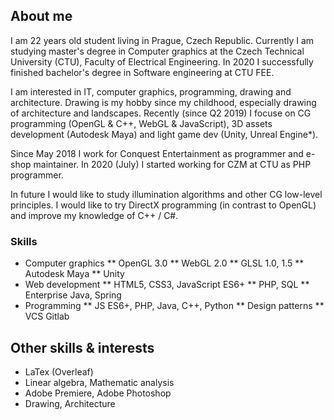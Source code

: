## About me

I am 22 years old student living in Prague, Czech Republic. Currently I am studying master's degree in Computer graphics at the Czech Technical University (CTU), Faculty of Electrical Engineering. In 2020 I successfully finished bachelor's degree in Software engineering at CTU FEE.

I am interested in IT, computer graphics, programming, drawing and architecture. Drawing is my hobby since my childhood, especially drawing of architecture and landscapes. Recently (since Q2 2019) I focuse on CG programming (OpenGL & C++, WebGL & JavaScript), 3D assets development (Autodesk Maya) and light game dev (Unity, Unreal Engine*).

Since May 2018 I work for Conquest Entertainment as programmer and e-shop maintainer. In 2020 (July) I started working for CZM at CTU as PHP programmer.

In future I would like to study illumination algorithms and other CG low-level principles. I would like to try DirectX programming (in contrast to OpenGL) and improve my knowledge of C++ / C#.

### Skills

* Computer graphics
** OpenGL 3.0
** WebGL 2.0
** GLSL 1.0, 1.5
** Autodesk Maya
** Unity
* Web development
** HTML5, CSS3, JavaScript ES6+
** PHP, SQL
** Enterprise Java, Spring
* Programming
** JS ES6+, PHP, Java, C++, Python
** Design patterns
** VCS Gitlab

## Other skills & interests
* LaTex (Overleaf)
* Linear algebra, Mathematic analysis
* Adobe Premiere, Adobe Photoshop
* Drawing, Architecture

